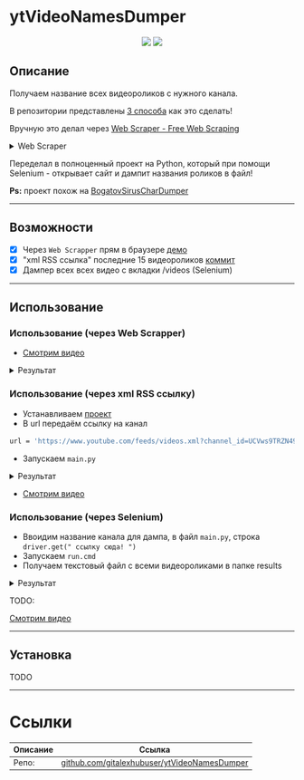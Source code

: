 # ytVideoNamesDumper

<p align="center">
    <img width="70%" src="https://i.imgur.com/88MIcf0.png">
    <img width="50%" src="https://i.imgur.com/FYQiKEv.png">
</p>

## Описание

Получаем название всех видеороликов с нужного канала.

В репозитории представлены [3 способа](https://github.com/gitalexhubuser/ytVideoNamesDumper#%D0%B8%D1%81%D0%BF%D0%BE%D0%BB%D1%8C%D0%B7%D0%BE%D0%B2%D0%B0%D0%BD%D0%B8%D0%B5) как это сделать!

Вручную это делал через [Web Scraper - Free Web Scraping](https://chrome.google.com/webstore/detail/web-scraper-free-web-scra/jnhgnonknehpejjnehehllkliplmbmhn)

<details>
<summary>Web Scraper</summary>

С использованием:

Selector `yt-formatted-string#video-title`

type `SelectorText`

Multiple `yes`

Parent selectors `_root`

</details>

Переделал в полноценный проект на Python, который при помощи Selenium - открывает сайт и дампит названия роликов в файл!

**Ps:** проект похож на [BogatovSirusCharDumper](https://github.com/gitalexhubuser/BogatovSirusCharDumper)

---

## Возможности

- [x] Через `Web Scrapper` прям в браузере [демо](https://youtu.be/BxCTb4CjxZA)
- [x] "xml RSS ссылка" последние 15 видеороликов [коммит](https://github.com/gitalexhubuser/ytVideoNamesDumper/tree/6f5691e7b3af995e50a0d2cabcc8bec9e0f3610d)
- [x] Дампер всех всех видео с вкладки /videos (Selenium)

---

## Использование

### Использование (через Web Scrapper)

- [Смотрим видео](https://youtu.be/BxCTb4CjxZA)

<details>
<summary>Результат</summary>

![](./Assets/Images/chrome_1Xfk8q7k3c.png)

</details>

### Использование (через xml RSS ссылку)

- Устанавливаем [проект](https://github.com/gitalexhubuser/ytVideoNamesDumper/tree/6f5691e7b3af995e50a0d2cabcc8bec9e0f3610d)
- В url передаём ссылку на канал
```bash
url = 'https://www.youtube.com/feeds/videos.xml?channel_id=UCVws9TRZN49QxiIk4Q3VOgg' # atom
```
- Запускаем `main.py`

<details>
<summary>Результат</summary>

![](./Assets/Images/Code_2Ou5jTFOHP.png)

</details>

- [Смотрим видео](https://youtu.be/fn6RgjSZfYY)

### Использование (через Selenium)

- Ввоидим название канала для дампа, в файл `main.py`, строка `driver.get(" ссылку сюда! ")`
- Запускаем `run.cmd`
- Получаем текстовый файл с всеми видеороликами в папке results

<details>
<summary>Результат</summary>

![](./Assets/Images/explorer_iScMSbJEJC.png)
![](./Assets/Images/notepad_lwSNWwo0uf.png)

</details>

TODO:

[Смотрим видео]()

---

## Установка

TODO

---

# Ссылки
| Описание | Ссылка |
| ------ | ------ |
Репо: | [github.com/gitalexhubuser/ytVideoNamesDumper](https://github.com/gitalexhubuser/ytVideoNamesDumper)
